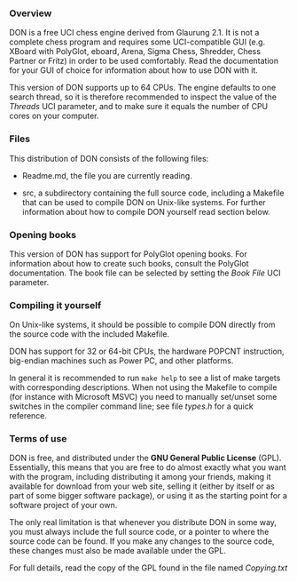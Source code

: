 ### Overview

DON is a free UCI chess engine derived from Glaurung 2.1.
It is not a complete chess program and requires some UCI-compatible GUI
(e.g. XBoard with PolyGlot, eboard, Arena, Sigma Chess, Shredder, Chess
Partner or Fritz) in order to be used comfortably.
Read the documentation for your GUI of choice for information
about how to use DON with it.

This version of DON supports up to 64 CPUs. The engine defaults to one search thread,
so it is therefore recommended to inspect the value of the *Threads* UCI parameter,
and to make sure it equals the number of CPU cores on your computer.


### Files

This distribution of DON consists of the following files:

  * Readme.md, the file you are currently reading.

  * src, a subdirectory containing the full source code, including a Makefile
    that can be used to compile DON on Unix-like systems. For further
    information about how to compile DON yourself read section below.


### Opening books

This version of DON has support for PolyGlot opening books. For
information about how to create such books, consult the PolyGlot
documentation. The book file can be selected by setting the *Book File*
UCI parameter.


### Compiling it yourself

On Unix-like systems, it should be possible to compile DON
directly from the source code with the included Makefile.

DON has support for 32 or 64-bit CPUs, the hardware POPCNT instruction,
big-endian machines such as Power PC, and other platforms.

In general it is recommended to run `make help` to see a list of make
targets with corresponding descriptions. When not using the Makefile to
compile (for instance with Microsoft MSVC) you need to manually
set/unset some switches in the compiler command line; see file *types.h*
for a quick reference.


### Terms of use

DON is free, and distributed under the **GNU General Public License**
(GPL). Essentially, this means that you are free to do almost exactly
what you want with the program, including distributing it among your
friends, making it available for download from your web site, selling
it (either by itself or as part of some bigger software package), or
using it as the starting point for a software project of your own.

The only real limitation is that whenever you distribute DON in
some way, you must always include the full source code, or a pointer
to where the source code can be found. If you make any changes to the
source code, these changes must also be made available under the GPL.

For full details, read the copy of the GPL found in the file named
*Copying.txt*
